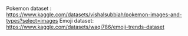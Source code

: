 Pokemon dataset : https://www.kaggle.com/datasets/vishalsubbiah/pokemon-images-and-types?select=images
Emoji dataset: https://www.kaggle.com/datasets/waqi786/emoji-trends-dataset
